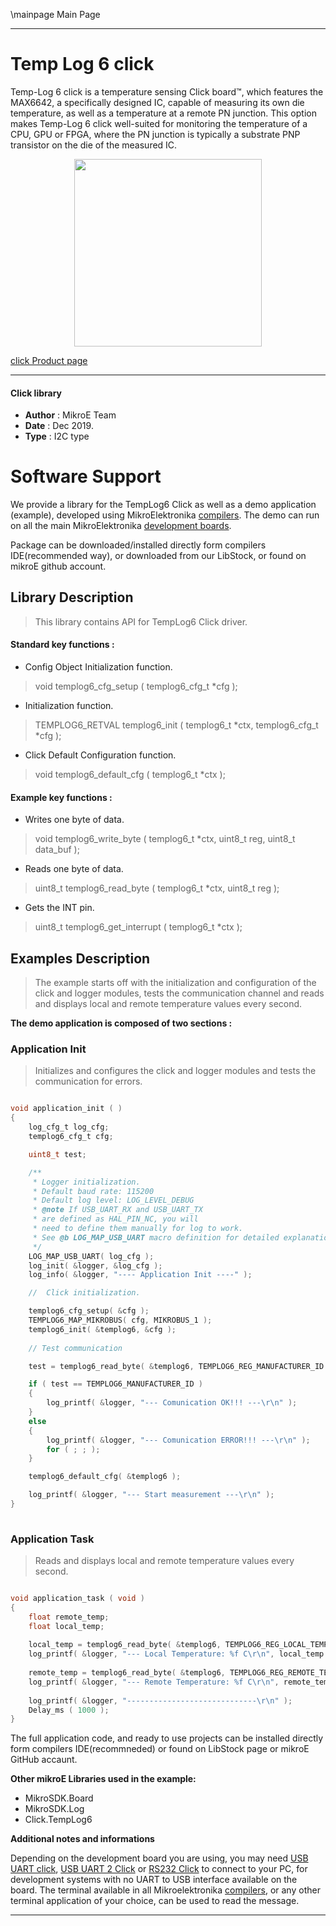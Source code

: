 \mainpage Main Page
 
---
# Temp Log 6 click

Temp-Log 6 click is a temperature sensing Click board™, which features the MAX6642, a specifically designed IC, capable of measuring its own die temperature, as well as a temperature at a remote PN junction. This option makes Temp-Log 6 click well-suited for monitoring the temperature of a CPU, GPU or FPGA, where the PN junction is typically a substrate PNP transistor on the die of the measured IC.
 
<p align="center">
  <img src="https://download.mikroe.com/images/click_for_ide/templog6_click.png" height=300px>
</p>

[click Product page](https://www.mikroe.com/temp-log-6-click)

---

#### Click library 

- **Author**        : MikroE Team
- **Date**          : Dec 2019.
- **Type**          : I2C type


# Software Support

We provide a library for the TempLog6 Click 
as well as a demo application (example), developed using MikroElektronika 
[compilers](https://shop.mikroe.com/compilers). 
The demo can run on all the main MikroElektronika [development boards](https://shop.mikroe.com/development-boards).

Package can be downloaded/installed directly form compilers IDE(recommended way), or downloaded from our LibStock, or found on mikroE github account. 

## Library Description

> This library contains API for TempLog6 Click driver.

#### Standard key functions :

- Config Object Initialization function.
> void templog6_cfg_setup ( templog6_cfg_t *cfg ); 
 
- Initialization function.
> TEMPLOG6_RETVAL templog6_init ( templog6_t *ctx, templog6_cfg_t *cfg );

- Click Default Configuration function.
> void templog6_default_cfg ( templog6_t *ctx );


#### Example key functions :

- Writes one byte of data.
> void templog6_write_byte ( templog6_t *ctx, uint8_t reg, uint8_t data_buf );
 
- Reads one byte of data.
> uint8_t templog6_read_byte ( templog6_t *ctx, uint8_t reg ); 

- Gets the INT pin.
> uint8_t templog6_get_interrupt ( templog6_t *ctx );


## Examples Description
 
> The example starts off with the initialization and configuration of the click and logger modules, tests the communication channel and reads and displays local and remote temperature values every second.

**The demo application is composed of two sections :**

### Application Init 

> Initializes and configures the click and logger modules and tests the communication for errors.

```c

void application_init ( )
{
    log_cfg_t log_cfg;
    templog6_cfg_t cfg;

    uint8_t test;

    /** 
     * Logger initialization.
     * Default baud rate: 115200
     * Default log level: LOG_LEVEL_DEBUG
     * @note If USB_UART_RX and USB_UART_TX 
     * are defined as HAL_PIN_NC, you will 
     * need to define them manually for log to work. 
     * See @b LOG_MAP_USB_UART macro definition for detailed explanation.
     */
    LOG_MAP_USB_UART( log_cfg );
    log_init( &logger, &log_cfg );
    log_info( &logger, "---- Application Init ----" );

    //  Click initialization.

    templog6_cfg_setup( &cfg );
    TEMPLOG6_MAP_MIKROBUS( cfg, MIKROBUS_1 );
    templog6_init( &templog6, &cfg );
        
    // Test communication 

    test = templog6_read_byte( &templog6, TEMPLOG6_REG_MANUFACTURER_ID );

    if ( test == TEMPLOG6_MANUFACTURER_ID )
    {
        log_printf( &logger, "--- Comunication OK!!! ---\r\n" );
    }
    else
    {
        log_printf( &logger, "--- Comunication ERROR!!! ---\r\n" );
        for ( ; ; );
    }

    templog6_default_cfg( &templog6 );

    log_printf( &logger, "--- Start measurement ---\r\n" );
}
  
```

### Application Task

> Reads and displays local and remote temperature values every second.

```c

void application_task ( void )
{
    float remote_temp;
    float local_temp;
    
    local_temp = templog6_read_byte( &templog6, TEMPLOG6_REG_LOCAL_TEMPERATURE );
    log_printf( &logger, "--- Local Temperature: %f C\r\n", local_temp );
    
    remote_temp = templog6_read_byte( &templog6, TEMPLOG6_REG_REMOTE_TEMPERATURE );
    log_printf( &logger, "--- Remote Temperature: %f C\r\n", remote_temp );
    
    log_printf( &logger, "-----------------------------\r\n" );
    Delay_ms ( 1000 );
}  

``` 

The full application code, and ready to use projects can be  installed directly form compilers IDE(recommneded) or found on LibStock page or mikroE GitHub accaunt.

**Other mikroE Libraries used in the example:** 

- MikroSDK.Board
- MikroSDK.Log
- Click.TempLog6

**Additional notes and informations**

Depending on the development board you are using, you may need 
[USB UART click](https://shop.mikroe.com/usb-uart-click), 
[USB UART 2 Click](https://shop.mikroe.com/usb-uart-2-click) or 
[RS232 Click](https://shop.mikroe.com/rs232-click) to connect to your PC, for 
development systems with no UART to USB interface available on the board. The 
terminal available in all Mikroelektronika 
[compilers](https://shop.mikroe.com/compilers), or any other terminal application 
of your choice, can be used to read the message.



---
